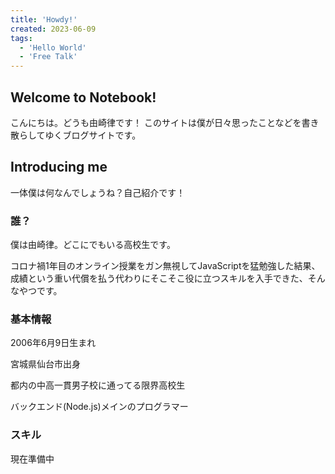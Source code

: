 ```yaml
---
title: 'Howdy!'
created: 2023-06-09
tags:
  - 'Hello World'
  - 'Free Talk'
---
```


## Welcome to Notebook!

こんにちは。どうも由崎律です！
このサイトは僕が日々思ったことなどを書き散らしてゆくブログサイトです。

## Introducing me

一体僕は何なんでしょうね？自己紹介です！

### 誰？
僕は由崎律。どこにでもいる高校生です。

コロナ禍1年目のオンライン授業をガン無視してJavaScriptを猛勉強した結果、成績という重い代償を払う代わりにそこそこ役に立つスキルを入手できた、そんなやつです。

### 基本情報
2006年6月9日生まれ

宮城県仙台市出身

都内の中高一貫男子校に通ってる限界高校生

バックエンド(Node.js)メインのプログラマー

### スキル

現在準備中